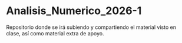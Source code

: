 # Analisis_Numerico_2026-1
 Repositorio donde se irá subiendo y compartiendo el material visto en clase, así como material extra de apoyo.
